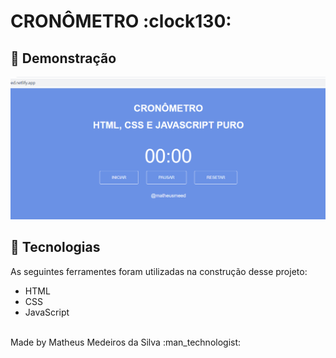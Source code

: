<div align=”center”><h1>CRONÔMETRO :clock130:</h1></div>


## :camera_flash: Demonstração
<img src='./img/cronometro.gif'></img>

## :rocket: Tecnologias

As seguintes ferramentes foram utilizadas na construção desse projeto:

- HTML
- CSS
- JavaScript

<br>
    Made by Matheus Medeiros da Silva :man_technologist:
